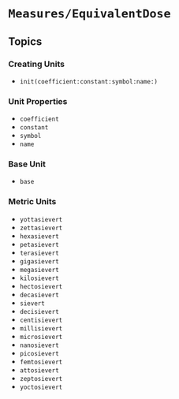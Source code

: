 # ``Measures/EquivalentDose``

## Topics

### Creating Units

- ``init(coefficient:constant:symbol:name:)``

### Unit Properties

- ``coefficient``
- ``constant``
- ``symbol``
- ``name``

### Base Unit

- ``base``

### Metric Units

- ``yottasievert``
- ``zettasievert``
- ``hexasievert``
- ``petasievert``
- ``terasievert``
- ``gigasievert``
- ``megasievert``
- ``kilosievert``
- ``hectosievert``
- ``decasievert``
- ``sievert``
- ``decisievert``
- ``centisievert``
- ``millisievert``
- ``microsievert``
- ``nanosievert``
- ``picosievert``
- ``femtosievert``
- ``attosievert``
- ``zeptosievert``
- ``yoctosievert``
